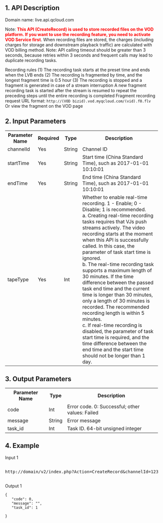 ## 1. API Description

Domain name: live.api.qcloud.com
 

Note: **<font color='red'>This API (CreateRecord) is used to store recorded files on the VOD platform. If you want to use the recording feature, you need to activate VOD Service first</font>**. When recording files are stored, the charges (including charges for storage and downstream playback traffic) are calculated with VOD billing method. Note: API calling timeout should be greater than 3 seconds, because retries within 3 seconds and frequent calls may lead to duplicate recording tasks.

Recording rules
(1) The recording task starts at the preset time and ends when the LVB ends
(2) The recording is fragmented by time, and the longest fragment time is 0.5 hour
(3) The recording is stopped and a fragment is generated in case of a stream interruption
A new fragment recording task is started after the stream is resumed to repeat the preceding steps until the entire recording is completed
Fragment recording request URL format: `http://(VOD bizid).vod.myqcloud.com/(vid).f0.flv`  
Or view the fragment on the VOD page

## 2. Input Parameters
</b></th>
<table class="t"><tbody><tr>
<th><b>Parameter Name</b></th>
<th><b>Required</b></th>
<th><b>Type</b></th>
<th><b>Description</b></th>
<tr>
<td> channelId
<td> Yes
<td> String
<td> Channel ID
<tr>
<td> startTime
<td> Yes
<td> String
<td> Start time (China Standard Time), such as 2017-01-01 10:10:01
<tr>
<td> endTime
<td> Yes
<td> String
<td> End time (China Standard Time), such as 2017-01-01 10:10:01</font>
<tr>
<tr>
<td> tapeType
<td> Yes
<td> Int
<td> Whether to enable real-time recording. 1 - Enable; 0 - Disable; 1 is recommended.<br> a. Creating real-time recording tasks requires that VJs push streams actively. The video recording starts at the moment when this API is successfully called. In this case, the parameter of task start time is ignored.<br> b. The real-time recording task supports a maximum length of 30 minutes. If the time difference between the passed task end time and the current time is longer than 30 minutes, only a length of 30 minutes is recorded. The recommended recording length is within 5 minutes.<br> c. If real-time recording is disabled, the parameter of task start time is required, and the time difference between the end time and the start time should not be longer than 1 day.</font>
<tr>

</tbody></table>


</b></th>

## 3. Output Parameters
</b></th>
<table class="t"><tbody><tr>
<th><b>Parameter Name</b></th>
<th><b>Type</b></th>
<th><b>Description</b></th>
<tr>
<td> code
<td> Int
<td> Error code. 0: Successful; other values: Failed
<tr>
<td> message
<td> String
<td> Error message
<tr>
<td> task_id
<td> Int
<td> Task ID. 64-bit unsigned integer
</tbody></table>

</b></th>

## 4. Example

Input 1
<pre>

http://domain/v2/index.php?Action=CreateRecord&channelId=123&tapeType=1&endTime=2016-01-21 12:00:00&<a href="https://intl.cloud.tencent.com/document/api/213/6976">Common request parameters</a>

</pre>

Output 1
```
{
   "code": 0,
   "message": "",
   "task_id": 1

}

```


